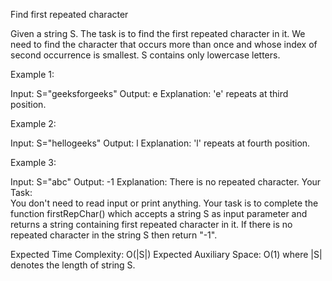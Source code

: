Find first repeated character


Given a string S. The task is to find the first repeated character in it. We need to find the character that occurs more than once and whose index of second occurrence is smallest. S contains only lowercase letters.

 

Example 1:

Input: S="geeksforgeeks"
Output: e
Explanation: 'e' repeats at third position.
 

Example 2:

Input: S="hellogeeks"
Output: l
Explanation: 'l' repeats at fourth position.
 

Example 3:

Input: S="abc"
Output: -1
Explanation: There is no repeated character.
Your Task:  
You don't need to read input or print anything. Your task is to complete the function firstRepChar() which accepts a string S as input parameter and returns a string containing first repeated character in it. If there is no repeated character in the string S then return "-1".
 

Expected Time Complexity: O(|S|) 
Expected Auxiliary Space: O(1)
where |S| denotes the length of string S.